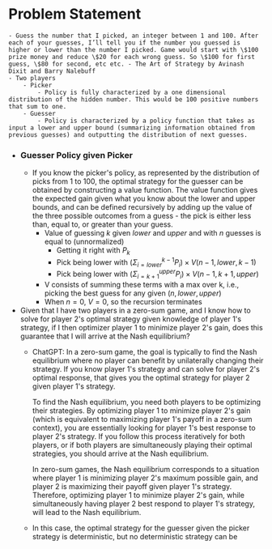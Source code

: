 # Problem Statement
	- Guess the number that I picked, an integer between 1 and 100. After each of your guesses, I’ll tell you if the number you guessed is higher or lower than the number I picked. Game would start with \$100 prize money and reduce \$20 for each wrong guess. So \$100 for first guess, \$80 for second, etc etc. - The Art of Strategy by Avinash Dixit and Barry Nalebuff
	- Two players
		- Picker
			- Policy is fully characterized by a one dimensional distribution of the hidden number. This would be 100 positive numbers that sum to one.
		- Guesser
			- Policy is characterized by a policy function that takes as input a lower and upper bound (summarizing information obtained from previous guesses) and outputting the distribution of next guesses.
- ### Guesser Policy given Picker
	- If you know the picker's policy, as represented by the distribution of picks from 1 to 100, the optimal strategy for the guesser can be obtained by constructing a value function. The value function gives the expected gain given what you know about the lower and upper bounds, and can be defined recursively by adding up the value of the three possible outcomes from a guess - the pick is either less than, equal to, or greater than your guess.
		- Value of guessing $k$ given $lower$ and $upper$ and with $n$ guesses is equal to (unnormalized)
			- Getting it right with $P_k$
			- Pick being lower with $(\Sigma_{i=lower}^{k-1} P_i )\times V(n - 1, lower, k-1)$
			- Pick being lower with $(\Sigma_{i=k+1}^{upper} P_i) \times V(n - 1, k + 1, upper)$
		- V consists of summing these terms with a max over k, i.e., picking the best guess for any given $(n, lower, upper)$
		- When $n = 0$, $V = 0$, so the recursion terminates
- Given that I have two players in a zero-sum game, and I know how to solve for player 2's optimal strategy given knowledge of player 1's strategy, if I then optimizer player 1 to minimize player 2's gain, does this guarantee that I will arrive at the Nash equilibrium?
	- ChatGPT: In a zero-sum game, the goal is typically to find the Nash equilibrium where no player can benefit by unilaterally changing their strategy. If you know player 1's strategy and can solve for player 2's optimal response, that gives you the optimal strategy for player 2 given player 1's strategy. 
	  
	  To find the Nash equilibrium, you need both players to be optimizing their strategies. By optimizing player 1 to minimize player 2's gain (which is equivalent to maximizing player 1's payoff in a zero-sum context), you are essentially looking for player 1's best response to player 2's strategy. If you follow this process iteratively for both players, or if both players are simultaneously playing their optimal strategies, you should arrive at the Nash equilibrium.
	  
	  In zero-sum games, the Nash equilibrium corresponds to a situation where player 1 is minimizing player 2's maximum possible gain, and player 2 is maximizing their payoff given player 1's strategy. Therefore, optimizing player 1 to minimize player 2's gain, while simultaneously having player 2 best respond to player 1's strategy, will lead to the Nash equilibrium.
	- In this case, the optimal strategy for the guesser given the picker strategy is deterministic, but no deterministic strategy can be